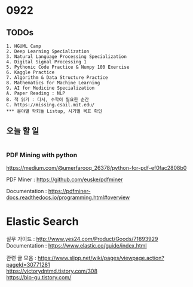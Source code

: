 # 0922
## TODOs
```
1. HGUML Camp
2. Deep Learning Specialization
3. Natural Language Processing Specialization
4. Digital Signal Processing 1
5. Pythonic Code Practice & Numpy 100 Exercise
6. Kaggle Practice
7. Algorithm & Data Structure Practice
8. Mathematics for Machine Learning
9. AI for Medicine Specialization
A. Paper Reading : NLP
B. 책 읽기 : 다시, 수학이 필요한 순간
C. https://missing.csail.mit.edu/
*** 분야별 학회들 Listup, 시기별 목표 확인
```

## 오늘 할 일
```

```

### PDF Mining with python
https://medium.com/@umerfarooq_26378/python-for-pdf-ef0fac2808b0

PDF Miner : https://github.com/euske/pdfminer

Documentation : https://pdfminer-docs.readthedocs.io/programming.html#overview

# Elastic Search
실무 가이드 : http://www.yes24.com/Product/Goods/71893929<br>
Documentation : https://www.elastic.co/guide/index.html

관련 글 모음 : https://www.slipp.net/wiki/pages/viewpage.action?pageId=30771281<br>
https://victorydntmd.tistory.com/308<br>
https://blo-gu.tistory.com/